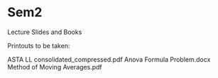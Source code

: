 # Sem2
Lecture Slides and Books

Printouts to be taken:

ASTA LL consolidated_compressed.pdf
Anova Formula Problem.docx
Method of Moving Averages.pdf
